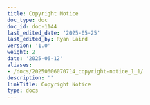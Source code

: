 ```yaml
---
title: Copyright Notice
doc_type: doc
doc_id: doc-1144
last_edited_date: '2025-05-25'
last_edited_by: Ryan Laird
version: '1.0'
weight: 2
date: '2025-06-12'
aliases:
- /docs/20250606070714_copyright-notice_1_1/
description: ''
linkTitle: Copyright Notice
type: docs
---
```


